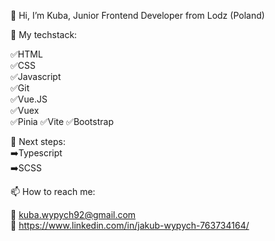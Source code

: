 👋 Hi, I’m Kuba, Junior Frontend Developer from Lodz (Poland)

🌱 My techstack:

✅HTML  
✅CSS   
✅Javascript  
✅Git  
✅Vue.JS   
✅Vuex   
✅Pinia
✅Vite
✅Bootstrap

🌱 Next steps:  
➡️Typescript  
➡️SCSS  

  
    
    
📫 How to reach me:

🔹 kuba.wypych92@gmail.com  
🔹 https://www.linkedin.com/in/jakub-wypych-763734164/


<!---
JJ-Wph/JJ-Wph is a ✨ special ✨ repository because its `README.md` (this file) appears on your GitHub profile.
You can click the Preview link to take a look at your changes.
--->
